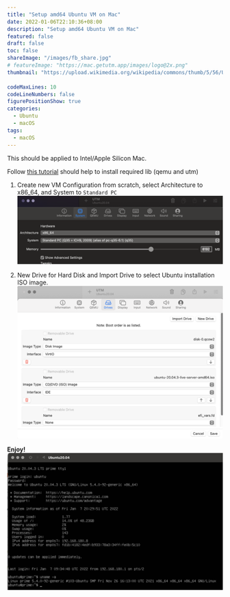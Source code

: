```yaml
---
title: "Setup amd64 Ubuntu VM on Mac"
date: 2022-01-06T22:10:36+08:00
description: "Setup amd64 Ubuntu VM on Mac"
featured: false
draft: false
toc: false
shareImage: "/images/fb_share.jpg"
# featureImage: "https://mac.getutm.app/images/logo@2x.png"
thumbnail: "https://upload.wikimedia.org/wikipedia/commons/thumb/5/56/UTM_Logo.png/440px-UTM_Logo.png"

codeMaxLines: 10
codeLineNumbers: false
figurePositionShow: true
categories:
  - Ubuntu
  - macOS
tags:
  - macOS
---
```


This should be applied to Intel/Apple Silicon Mac.

<!--more-->

Follow [this tutorial](https://levelup.gitconnected.com/running-amd64-linux-on-apple-m1-with-qemu-utm-64d67cccd6f8) should help to install required lib (qemu and utm)

1. Create new VM Configuration from scratch, select Architecture to x86_64, and System to `Standard PC`
![](/images/2022-01-06-UTM01.png)

2. New Drive for Hard Disk and Import Drive to select Ubuntu installation ISO image.
![](/images/2022-01-06-UTM02.png)

**Enjoy!**
![](/images/2022-01-06-UTM03.png)




